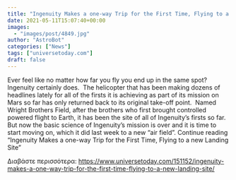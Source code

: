 ```yaml
---
title: "Ingenuity Makes a one-way Trip for the First Time, Flying to a new Landing Site"
date: 2021-05-11T15:07:40+00:00
images:
  - "images/post/4849.jpg"
author: "AstroBot"
categories: ["News"]
tags: ["universetoday.com"]
draft: false
---
```


Ever feel like no matter how far you fly you end up in the same spot?  Ingenuity certainly does.  The helicopter that has been making dozens of headlines lately for all of the firsts it is achieving as part of its mission on Mars so far has only returned back to its original take-off point.  Named Wright Brothers Field, after the brothers who first brought controlled powered flight to Earth, it has been the site of all of Ingenuity’s firsts so far.  But now the basic science of Ingenuity’s mission is over and it is time to start moving on, which it did last week to a new “air field”. Continue reading “Ingenuity Makes a one-way Trip for the First Time, Flying to a new Landing Site” 

Διαβάστε περισσότερα: https://www.universetoday.com/151152/ingenuity-makes-a-one-way-trip-for-the-first-time-flying-to-a-new-landing-site/
